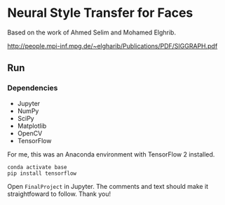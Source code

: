 # Neural Style Transfer for Faces

Based on the work of Ahmed Selim and Mohamed Elghrib.

http://people.mpi-inf.mpg.de/~elgharib/Publications/PDF/SIGGRAPH.pdf

## Run

### Dependencies

- Jupyter
- NumPy
- SciPy
- Matplotlib
- OpenCV
- TensorFlow

For me, this was an Anaconda environment with TensorFlow 2 installed.

```
conda activate base
pip install tensorflow
```

Open `FinalProject` in Jupyter. The comments and text should make it straightfoward to follow. Thank you!